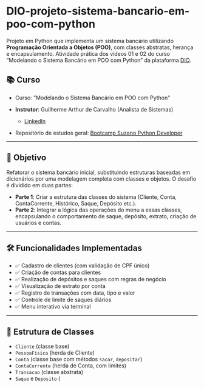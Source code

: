 # DIO-projeto-sistema-bancario-em-poo-com-python

Projeto em Python que implementa um sistema bancário utilizando **Programação Orientada a Objetos (POO)**, com classes abstratas, herança e encapsulamento. Atividade prática dos vídeos 01 e 02 do curso “Modelando o Sistema Bancário em POO com Python” da plataforma [DIO](https://web.dio.me).

## 📚 Curso

- Curso: "Modelando o Sistema Bancário em POO com Python"
- **Instrutor**: Guilherme Arthur de Carvalho (Analista de Sistemas)  
  - [LinkedIn](https://www.linkedin.com/in/decarvalhogui/)

- Repositório de estudos geral: [Bootcamp Suzano Python Developer](https://github.com/ahaerdy/DIO-learning/tree/main/Suzano%20-%20Python%20Developer)

---

## 🎯 Objetivo

Refatorar o sistema bancário inicial, substituindo estruturas baseadas em dicionários por uma modelagem completa com classes e objetos. O desafio é dividido em duas partes:

- **Parte 1**: Criar a estrutura das classes do sistema (Cliente, Conta, ContaCorrente, Histórico, Saque, Depósito etc.).
- **Parte 2**: Integrar a lógica das operações do menu a essas classes, encapsulando o comportamento de saque, depósito, extrato, criação de usuários e contas.

---

## 🛠️ Funcionalidades Implementadas

- ✅ Cadastro de clientes (com validação de CPF único)
- ✅ Criação de contas para clientes
- ✅ Realização de depósitos e saques com regras de negócio
- ✅ Visualização de extrato por conta
- ✅ Registro de transações com data, tipo e valor
- ✅ Controle de limite de saques diários
- ✅ Menu interativo via terminal

---

## 🧱 Estrutura de Classes

- `Cliente` (classe base)
- `PessoaFisica` (herda de Cliente)
- `Conta` (classe base com métodos `sacar`, `depositar`)
- `ContaCorrente` (herda de Conta, com limites)
- `Transacao` (classe abstrata)
- `Saque` e `Deposito` (

